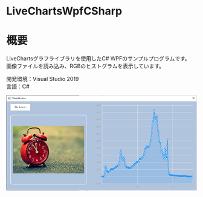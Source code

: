 # LiveChartsWpfCSharp

# 概要
LiveChartsグラフライブラリを使用したC# WPFのサンプルプログラムです。  
画像ファイルを読み込み、RGBのヒストグラムを表示しています。

開発環境：Visual Studio 2019  
言語：C#

![スクリーンショット](https://github.com/toshinomi/LiveChartsWpfCSharp/blob/master/LiveChartsWpfCSharp.png)
